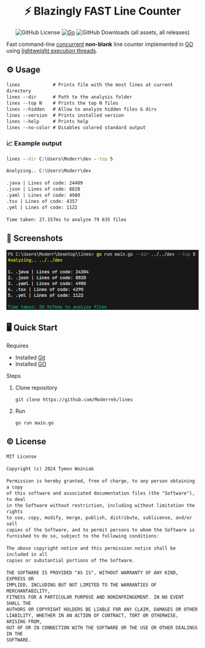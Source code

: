 

<div align="center">



   # ⚡ Blazingly FAST Line Counter
   
   ![GitHub License](https://img.shields.io/github/license/Moderrek/lines)
   [![Go](https://github.com/Moderrek/lines/actions/workflows/go.yml/badge.svg)](https://github.com/Moderrek/lines/actions/workflows/go.yml)
   ![GitHub Downloads (all assets, all releases)](https://img.shields.io/github/downloads/Moderrek/lines/total)


</div>


Fast command-line [concurrent](https://en.wikipedia.org/wiki/Concurrent_computing) **non-blank** line counter implemented in [GO](https://go.dev/) using [lightweight execution threads](https://go.dev/tour/concurrency/1).

## ⚙️ Usage

```shell
lines            # Prints file with the most lines at current directory
lines --dir      # Path to the analysis folder
lines --top N    # Prints the top N files
lines --hidden   # Allow to analyze hidden files & dirs
lines --version  # Prints installed version
lines --help     # Prints help
lines --no-color # Disables colored standard output
```

### 📈 Example output

```bat
lines --dir C:\Users\Moderr\dev --top 5
```

```out
Analyzing.. C:\Users\Moderr\dev

.java | Lines of code: 24409
.json | Lines of code: 8828
.yaml | Lines of code: 4980
.tsx | Lines of code: 4357
.yml | Lines of code: 1122

Time taken: 27.157ms to analyze 79 635 files
```

## 📸 Screenshots

![Example Usage](/images/ss.png)

## 🖥️ Quick Start

Requires

- Installed [Git](https://www.git-scm.com/downloads)
- Installed [GO](https://go.dev/doc/install)

Steps
1. Clone repository
   ```shell
   git clone https://github.com/Moderrek/lines
   ```
2. Run
   ```shell
   go run main.go
   ```

## © License

```license
MIT License

Copyright (c) 2024 Tymon Woźniak

Permission is hereby granted, free of charge, to any person obtaining a copy
of this software and associated documentation files (the "Software"), to deal
in the Software without restriction, including without limitation the rights
to use, copy, modify, merge, publish, distribute, sublicense, and/or sell
copies of the Software, and to permit persons to whom the Software is
furnished to do so, subject to the following conditions:

The above copyright notice and this permission notice shall be included in all
copies or substantial portions of the Software.

THE SOFTWARE IS PROVIDED "AS IS", WITHOUT WARRANTY OF ANY KIND, EXPRESS OR
IMPLIED, INCLUDING BUT NOT LIMITED TO THE WARRANTIES OF MERCHANTABILITY,
FITNESS FOR A PARTICULAR PURPOSE AND NONINFRINGEMENT. IN NO EVENT SHALL THE
AUTHORS OR COPYRIGHT HOLDERS BE LIABLE FOR ANY CLAIM, DAMAGES OR OTHER
LIABILITY, WHETHER IN AN ACTION OF CONTRACT, TORT OR OTHERWISE, ARISING FROM,
OUT OF OR IN CONNECTION WITH THE SOFTWARE OR THE USE OR OTHER DEALINGS IN THE
SOFTWARE.
```

